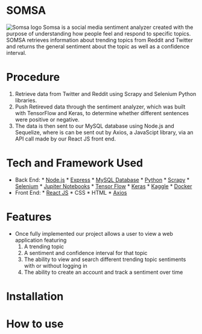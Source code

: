 # SOMSA
![Somsa logo](https://cdn.discordapp.com/attachments/733447389393977406/780950213497847869/Account.jpg)
Somsa is a social media sentiment analyzer created with the purpose of understanding how people feel and respond to specific topics. SOMSA  retrieves information about trending topics from Reddit and Twitter and returns the general sentiment about the topic as well as a confidence interval.

# Procedure
1. Retrieve data from Twitter and Reddit using Scrapy and Selenium Python libraries.
2. Push Retireved data through the sentiment analyzer, which was built with TensorFlow and Keras, to determine whether different sentences were positive or negative.
3. The data is then sent to our MySQL database using Node.js and Sequelize, where is can be sent out by Axios, a JavaScipt library, via an API call made by our React JS front end.

# Tech and Framework Used
* Back End:
      * [Node.js](https://github.com/nodejs)
      * [Express](https://github.com/expressjs/express)
      * [MySQL Database](https://github.com/mysql/mysql-server)
      * [Python](https://github.com/python)
      * [Scrapy](https://github.com/scrapy/scrapy)
      * [Selenium](https://github.com/SeleniumHQ/selenium)
      * [Jupiter Notebooks](https://github.com/jupyter/notebook)
      * [Tensor Flow](https://github.com/tensorflow/tensorflow)
      * [Keras](https://github.com/keras-team/keras)
      * [Kaggle](https://www.kaggle.com/docs/datasets)
      * [Docker](https://github.com/docker/compose)
* Front End:
       * [React JS](https://github.com/reactjs/reactjs.org)
       * CSS
       * HTML
       * [Axios](https://github.com/axios/axios)
      
# Features
* Once fully implemented our project allows a user to view a web application featuring
  1. A trending topic
  2. A sentiment and confidence interval for that topic
  3. The ability to view and search different trending topic sentiments with or without logging in
  4. The ability to create an account and track a sentiment over time
  
# Installation

# How to use
  
